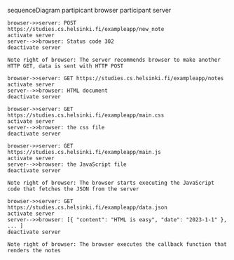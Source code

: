 sequenceDiagram
    partipicant browser
    participant server
    
    browser->>server: POST https://studies.cs.helsinki.fi/exampleapp/new_note
    activate server
    server-->>browser: Status code 302
    deactivate server
    
    Note right of browser: The server recommends browser to make another HTTP GET, data is sent with HTTP POST
    
    browser->>server: GET https://studies.cs.helsinki.fi/exampleapp/notes
    activate server
    server-->>browser: HTML document
    deactivate server
        
    browser->>server: GET https://studies.cs.helsinki.fi/exampleapp/main.css
    activate server
    server-->>browser: the css file
    deactivate server
    
    browser->>server: GET https://studies.cs.helsinki.fi/exampleapp/main.js
    activate server
    server-->>browser: the JavaScript file
    deactivate server
    
    Note right of browser: The browser starts executing the JavaScript code that fetches the JSON from the server
    
    browser->>server: GET https://studies.cs.helsinki.fi/exampleapp/data.json
    activate server
    server-->>browser: [{ "content": "HTML is easy", "date": "2023-1-1" }, ... ]
    deactivate server

    Note right of browser: The browser executes the callback function that renders the notes 
